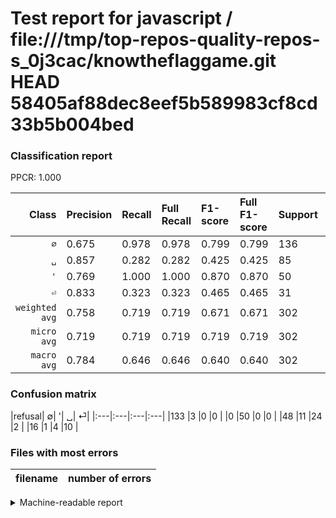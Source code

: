 # Test report for javascript / file:///tmp/top-repos-quality-repos-s_0j3cac/knowtheflaggame.git HEAD 58405af88dec8eef5b589983cf8cd33b5b004bed

### Classification report

PPCR: 1.000

| Class | Precision | Recall | Full Recall | F1-score | Full F1-score | Support | Full Support | PPCR |
|------:|:----------|:-------|:------------|:---------|:---------|:--------|:-------------|:-----|
| `∅` | 0.675| 0.978| 0.978| 0.799| 0.799| 136| 136| 1.000 |
| `␣` | 0.857| 0.282| 0.282| 0.425| 0.425| 85| 85| 1.000 |
| `'` | 0.769| 1.000| 1.000| 0.870| 0.870| 50| 50| 1.000 |
| `⏎` | 0.833| 0.323| 0.323| 0.465| 0.465| 31| 31| 1.000 |
| `weighted avg` | 0.758| 0.719| 0.719| 0.671| 0.671| 302| 302| 1.000 |
| `micro avg` | 0.719| 0.719| 0.719| 0.719| 0.719| 302| 302| 1.000 |
| `macro avg` | 0.784| 0.646| 0.646| 0.640| 0.640| 302| 302| 1.000 |

### Confusion matrix

|refusal|  ∅| '| ␣| ⏎| 
|:---|:---|:---|:---|
|133 |3 |0 |0 |
|0 |50 |0 |0 |
|48 |11 |24 |2 |
|16 |1 |4 |10 |

### Files with most errors

| filename | number of errors|
|:----:|:-----|

<details>
    <summary>Machine-readable report</summary>
```json
{
  "cl_report": {"\u0027": {"f1-score": 0.8695652173913044, "precision": 0.7692307692307693, "recall": 1.0, "support": 50}, "macro avg": {"f1-score": 0.6395647640804544, "precision": 0.7837084658150648, "recall": 0.6457186907020873, "support": 302}, "micro avg": {"f1-score": 0.7185430463576159, "precision": 0.7185430463576159, "recall": 0.7185430463576159, "support": 302}, "weighted avg": {"f1-score": 0.6709923736676494, "precision": 0.758176402434647, "recall": 0.7185430463576159, "support": 302}, "\u2205": {"f1-score": 0.7987987987987988, "precision": 0.6751269035532995, "recall": 0.9779411764705882, "support": 136}, "\u23ce": {"f1-score": 0.4651162790697674, "precision": 0.8333333333333334, "recall": 0.3225806451612903, "support": 31}, "\u2423": {"f1-score": 0.4247787610619469, "precision": 0.8571428571428571, "recall": 0.2823529411764706, "support": 85}},
  "cl_report_full": {"\u0027": {"f1-score": 0.8695652173913044, "precision": 0.7692307692307693, "recall": 1.0, "support": 50}, "macro avg": {"f1-score": 0.6395647640804544, "precision": 0.7837084658150648, "recall": 0.6457186907020873, "support": 302}, "micro avg": {"f1-score": 0.7185430463576159, "precision": 0.7185430463576159, "recall": 0.7185430463576159, "support": 302}, "weighted avg": {"f1-score": 0.6709923736676494, "precision": 0.758176402434647, "recall": 0.7185430463576159, "support": 302}, "\u2205": {"f1-score": 0.7987987987987988, "precision": 0.6751269035532995, "recall": 0.9779411764705882, "support": 136}, "\u23ce": {"f1-score": 0.4651162790697674, "precision": 0.8333333333333334, "recall": 0.3225806451612903, "support": 31}, "\u2423": {"f1-score": 0.4247787610619469, "precision": 0.8571428571428571, "recall": 0.2823529411764706, "support": 85}},
  "ppcr": 1.0
}
```
</details>
